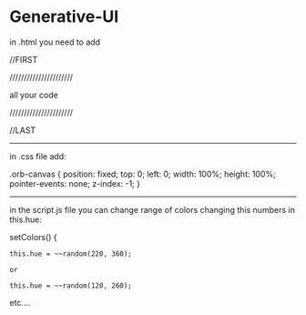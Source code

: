 # Generative-UI

in .html you need to add

<body>

<canvas class="orb-canvas"></canvas> //FIRST

//////////////////////





all your code





//////////////////////

<script type="module" src="./script.js"></script> //LAST

</body>


------------------------------------------------------------------

in .css file add:

.orb-canvas {
  position: fixed;
  top: 0;
  left: 0;
  width: 100%;
  height: 100%;
  pointer-events: none;
  z-index: -1;
}

-------------------------------------------------------------------

in the script.js file you can change range of colors changing this numbers in this.hue:

setColors() {

    this.hue = ~~random(220, 360); 

	or

    this.hue = ~~random(120, 260); 

etc....
